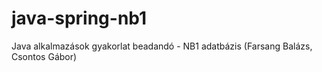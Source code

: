 # java-spring-nb1
Java alkalmazások gyakorlat beadandó - NB1 adatbázis (Farsang Balázs, Csontos Gábor)
